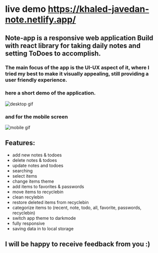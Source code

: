 # live demo https://khaled-javedan-note.netlify.app/

## Note-app is a responsive web application Build with react library for taking daily notes and setting ToDoes to accomplish.

### The main focus of the app is the UI-UX aspect of it, where I tried my best to make it visually appealing, still providing a user friendly experience.

### here a short demo of the application.
![desktop gif](https://user-images.githubusercontent.com/75374340/192702704-366db813-c094-47a0-b83a-c80e457e1197.gif)
### and for the mobile screen
![mobile gif](https://user-images.githubusercontent.com/75374340/192704720-7cc2ab83-b857-462b-9414-c57cf28c1206.gif)


## Features:
  - add new notes & todoes
  - delete notes & todoes
  - update notes and todoes
  - searching 
  - select items
  - change items theme 
  - add items to favorites & passwords
  - move items to recyclebin
  - clean recylebin
  - restore deleted items from recyclebin
  - categorize items to (recent, note, todo, all, favorite, passwords, recyclebin)
  - switch app theme to darkmode
  - fully responsive
  - saving data in to local storage
  
  
## I will be happy to receive feedback from you :)
  

